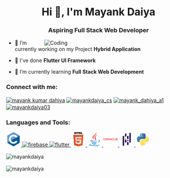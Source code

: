 <h1 align="center">Hi 👋, I'm Mayank Daiya</h1>
<h3 align="center">Aspiring Full Stack Web Developer</h3>

<img align="right" alt="Coding" width="400" src="https://cdn.dribbble.com/users/1162077/screenshots/3792792/programmer.png">

- 🔭 I’m currently working on my Project **Hybrid Application**

- 🤝 I've done **Flutter UI Framework**

- 🌱 I’m currently learning **Full Stack Web Development**

<h3 align="left">Connect with me:</h3>
<p align="left">
<a href="www.linkedin.com/in/mayankdaiya03" target="blank"><img align="center" src="https://raw.githubusercontent.com/rahuldkjain/github-profile-readme-generator/master/src/images/icons/Social/linked-in-alt.svg" alt="mayank kumar dahiya" height="30" width="40" /></a>
<a href="https://www.codechef.com/users/mayankdaiya_cs" target="blank"><img align="center" src="https://cdn.jsdelivr.net/npm/simple-icons@3.1.0/icons/codechef.svg" alt="mayankdaiya_cs" height="30" width="40" /></a>
<a href="https://www.hackerrank.com/mayank_dahiya_a2" target="blank"><img align="center" src="https://raw.githubusercontent.com/rahuldkjain/github-profile-readme-generator/master/src/images/icons/Social/hackerrank.svg" alt="mayank_dahiya_a1" height="30" width="40" /></a>
<a href="https://www.leetcode.com/mayankdaiya03" target="blank"><img align="center" src="https://raw.githubusercontent.com/rahuldkjain/github-profile-readme-generator/master/src/images/icons/Social/leet-code.svg" alt="mayankdaiya03" height="30" width="40" /></a>
</p>

<h3 align="left">Languages and Tools:</h3>
<p align="left"> <a href="https://www.cprogramming.com/" target="_blank" rel="noreferrer"> <img src="https://raw.githubusercontent.com/devicons/devicon/master/icons/c/c-original.svg" alt="c" width="40" height="40"/> </a> <a href="https://firebase.google.com/" target="_blank" rel="noreferrer"> <img src="https://www.vectorlogo.zone/logos/firebase/firebase-icon.svg" alt="firebase" width="40" height="40"/> </a> <a href="https://flutter.dev" target="_blank" rel="noreferrer"> <img src="https://www.vectorlogo.zone/logos/flutterio/flutterio-icon.svg" alt="flutter" width="40" height="40"/> </a> <a href="https://www.w3.org/html/" target="_blank" rel="noreferrer"> <img src="https://raw.githubusercontent.com/devicons/devicon/master/icons/html5/html5-original-wordmark.svg" alt="html5" width="40" height="40"/> </a> <a href="https://www.java.com" target="_blank" rel="noreferrer"> <img src="https://raw.githubusercontent.com/devicons/devicon/master/icons/java/java-original.svg" alt="java" width="40" height="40"/> </a> <a href="https://www.oracle.com/" target="_blank" rel="noreferrer"> <img src="https://raw.githubusercontent.com/devicons/devicon/master/icons/oracle/oracle-original.svg" alt="oracle" width="40" height="40"/> </a> <a href="https://pandas.pydata.org/" target="_blank" rel="noreferrer"> <img src="https://raw.githubusercontent.com/devicons/devicon/2ae2a900d2f041da66e950e4d48052658d850630/icons/pandas/pandas-original.svg" alt="pandas" width="40" height="40"/> </a> <a href="https://www.python.org" target="_blank" rel="noreferrer"> <img src="https://raw.githubusercontent.com/devicons/devicon/master/icons/python/python-original.svg" alt="python" width="40" height="40"/> </a> </p>

<p><img align="center" src="https://github-readme-stats.vercel.app/api/top-langs?username=mayankdaiya&show_icons=true&locale=en&layout=compact" alt="mayankdaiya" /></p>

<p><img align="center" src="https://github-readme-streak-stats.herokuapp.com/?user=mayankdaiya&" alt="mayankdaiya" /></p>
